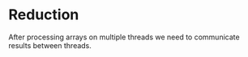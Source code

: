 # Reduction
After processing arrays on multiple threads we need to communicate results between threads.

